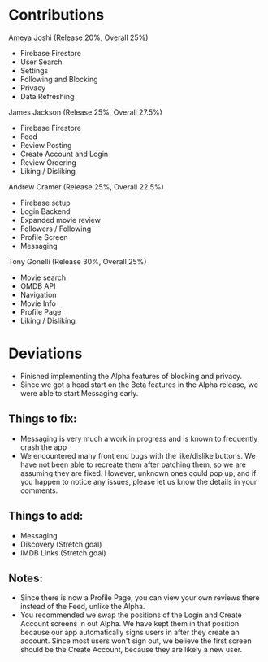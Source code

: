 # Contributions

Ameya Joshi (Release 20%, Overall 25%)
- Firebase Firestore
- User Search
- Settings
- Following and Blocking
- Privacy
- Data Refreshing

James Jackson (Release 25%, Overall 27.5%)
- Firebase Firestore
- Feed
- Review Posting
- Create Account and Login
- Review Ordering
- Liking / Disliking

Andrew Cramer (Release 25%, Overall 22.5%)
- Firebase setup
- Login Backend
- Expanded movie review
- Followers / Following
- Profile Screen
- Messaging

Tony Gonelli (Release 30%, Overall 25%)
- Movie search
- OMDB API
- Navigation
- Movie Info
- Profile Page
- Liking / Disliking

# Deviations

- Finished implementing the Alpha features of blocking and privacy.
- Since we got a head start on the Beta features in the Alpha release, we were able to start Messaging early.

## Things to fix:

- Messaging is very much a work in progress and is known to frequently crash the app
- We encountered many front end bugs with the like/dislike buttons. We have not been able to recreate them after patching them, so we are assuming they are fixed. However, unknown ones could pop up, and if you happen to notice any issues, please let us know the details in your comments.

## Things to add:

- Messaging
- Discovery (Stretch goal)
- IMDB Links (Stretch goal)

## Notes:

- Since there is now a Profile Page, you can view your own reviews there instead of the Feed, unlike the Alpha.
- You recommended we swap the positions of the Login and Create Account screens in out Alpha. We have kept them in that position because our app automatically signs users in after they create an account. Since most users won't sign out, we believe the first screen should be the Create Account, because they are likely a new user.
